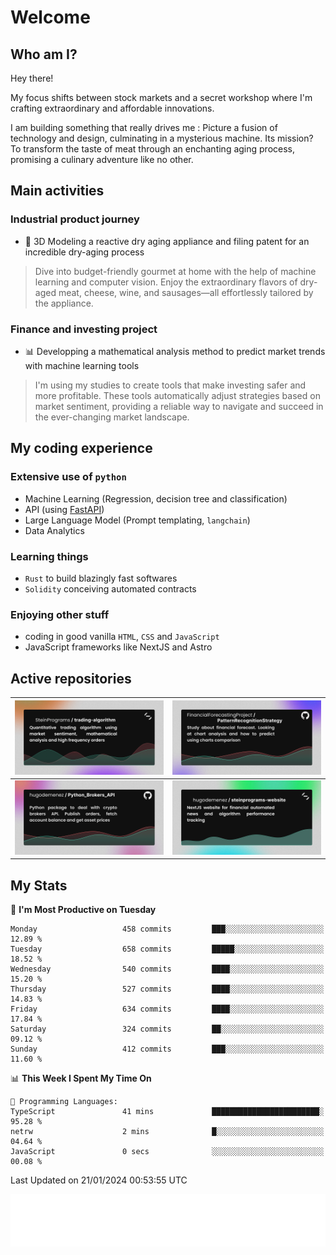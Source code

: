 # Welcome 

## Who am I?

Hey there! 

My focus shifts between stock markets and a secret workshop where I'm crafting extraordinary and affordable innovations. 

I am building something that really drives me :
Picture a fusion of technology and design, culminating in a mysterious machine. 
Its mission? To transform the taste of meat through an enchanting aging process, promising a culinary adventure like no other.

## Main activities

### Industrial product journey
* 🚀 3D Modeling a reactive dry aging appliance and filing patent for an incredible dry-aging process

> Dive into budget-friendly gourmet at home with the help of machine learning and computer vision. Enjoy the extraordinary flavors of dry-aged meat, cheese, wine, and sausages—all effortlessly tailored by the appliance.

### Finance and investing project
* 📊 Developping a mathematical analysis method to predict market trends with machine learning tools

> I'm using my studies to create tools that make investing safer and more profitable. These tools automatically adjust strategies based on market sentiment, providing a reliable way to navigate and succeed in the ever-changing market landscape.

## My coding experience

### Extensive use of `python` 

* Machine Learning (Regression, decision tree and classification)
* API (using [FastAPI](https://fastapi.tiangolo.com))
* Large Language Model (Prompt templating, `langchain`)
* Data Analytics

### Learning things

* `Rust` to build blazingly fast softwares
* `Solidity` conceiving automated contracts

### Enjoying other stuff

* coding in good vanilla `HTML`, `CSS` and `JavaScript` 
* JavaScript frameworks like NextJS and Astro

## Active repositories

|[![Python Trading Algorithm](assets/base_python_architecture.png)](https://github.com/SteinPrograms/base-python-architecture)|[![Quantitative Prediction](assets/pattern_recognition_strategy.png)](https://github.com/FinancialForecastingProject/PatternRecognitionStrategy.git)|
| ------------- | ------------- |
|[![Broker SDK](assets/python_brokers_api.png)](https://github.com/hugodemenez/Python_Brokers_API)|[![NextJS Website](assets/steinprograms-website.png)](https://github.com/hugodemenez/steinprograms-website)|

## My Stats

<!--START_SECTION:waka-->
📅 **I'm Most Productive on Tuesday** 

```text
Monday                   458 commits         ███░░░░░░░░░░░░░░░░░░░░░░   12.89 % 
Tuesday                  658 commits         █████░░░░░░░░░░░░░░░░░░░░   18.52 % 
Wednesday                540 commits         ████░░░░░░░░░░░░░░░░░░░░░   15.20 % 
Thursday                 527 commits         ████░░░░░░░░░░░░░░░░░░░░░   14.83 % 
Friday                   634 commits         ████░░░░░░░░░░░░░░░░░░░░░   17.84 % 
Saturday                 324 commits         ██░░░░░░░░░░░░░░░░░░░░░░░   09.12 % 
Sunday                   412 commits         ███░░░░░░░░░░░░░░░░░░░░░░   11.60 % 
```


📊 **This Week I Spent My Time On** 

```text
💬 Programming Languages: 
TypeScript               41 mins             ████████████████████████░   95.28 % 
netrw                    2 mins              █░░░░░░░░░░░░░░░░░░░░░░░░   04.64 % 
JavaScript               0 secs              ░░░░░░░░░░░░░░░░░░░░░░░░░   00.08 % 
```


 Last Updated on 21/01/2024 00:53:55 UTC
<!--END_SECTION:waka-->

![Coding metrics](metrics.plugin.wakatime.svg)
